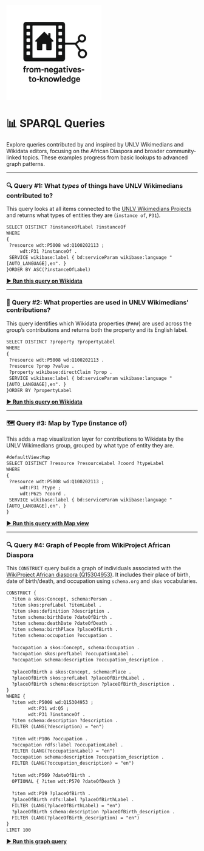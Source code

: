 <p align="left">
  <a href="https://darnellemelvin.github.io/from-negatives-to-knowledge">
    <img src="assets/images/negative2nodeInverse_logo.png" alt="Home" style="height: 250px;">
  </a>
</p>

<link rel="stylesheet" href="style.css">

# 📊 SPARQL Queries

Explore queries contributed by and inspired by UNLV Wikimedians and Wikidata editors, focusing on the African Diaspora and broader community-linked topics. These examples progress from basic lookups to advanced graph patterns.

---

### 🔍 Query #1: What *types* of things have UNLV Wikimedians contributed to?

This query looks at all items connected to the [UNLV Wikimedians Projects](https://www.wikidata.org/wiki/Q100202113) and returns what types of entities they are (`instance of`, `P31`).

```sparql
SELECT DISTINCT ?instanceOfLabel ?instanceOf
WHERE
{
 ?resource wdt:P5008 wd:Q100202113 ;
     wdt:P31 ?instanceOf .
 SERVICE wikibase:label { bd:serviceParam wikibase:language "[AUTO_LANGUAGE],en". }
}ORDER BY ASC(?instanceOfLabel)

```

<strong><a href="https://query.wikidata.org/#SELECT%20DISTINCT%20%3FinstanceOfLabel%20%3FinstanceOf%0AWHERE%20%7B%0A%20%20%3Fresource%20wdt%3AP5008%20wd%3AQ100202113%20%3B%0A%20%20%20%20%20%20%20%20wdt%3AP31%20%3FinstanceOf%20.%0A%20%20SERVICE%20wikibase%3Alabel%20%7B%20bd%3AserviceParam%20wikibase%3Alanguage%20%22%5BAUTO_LANGUAGE%5D%2Cen%22.%20%7D%0A%7D%0AORDER%20BY%20ASC(%3FinstanceOfLabel)" target="_blank">▶️ Run this query on Wikidata</a></strong>

---

### 🧮 Query #2: What properties are used in UNLV Wikimedians' contributions?

This query identifies which Wikidata properties (`P###`) are used across the group’s contributions and returns both the property and its English label.

```sparql
SELECT DISTINCT ?property ?propertyLabel
WHERE
{
 ?resource wdt:P5008 wd:Q100202113 .
 ?resource ?prop ?value .
 ?property wikibase:directClaim ?prop .
 SERVICE wikibase:label { bd:serviceParam wikibase:language "[AUTO_LANGUAGE],en". }
}ORDER BY ?propertyLabel

```
<strong><a href="https://query.wikidata.org/#SELECT%20DISTINCT%20%3Fproperty%20%3FpropertyLabel%0AWHERE%20%7B%0A%20%20%3Fitem%20wdt%3AP5008%20wd%3AQ100202113%20.%0A%20%20%3Fitem%20%3Fprop%20%3Fvalue%20.%0A%20%20%3Fproperty%20wikibase%3AdirectClaim%20%3Fprop%20.%0A%20%20SERVICE%20wikibase%3Alabel%20%7B%20bd%3AserviceParam%20wikibase%3Alanguage%20%22%5BAUTO_LANGUAGE%5D%2Cen%22.%20%7D%0A%7D%0AORDER%20BY%20%3FpropertyLabel" target="_blank" rel="noopener noreferrer">▶️ Run this query on Wikidata</a></strong>

---

### 🗺️ Query #3: Map by Type (instance of)
This adds a map visualization layer for contributions to Wikidata by the UNLV Wikimedians group, grouped by what type of entity they are.  

```sparql
#defaultView:Map
SELECT DISTINCT ?resource ?resourceLabel ?coord ?typeLabel
WHERE
{
 ?resource wdt:P5008 wd:Q100202113 ;
     wdt:P31 ?type ;
     wdt:P625 ?coord .
 SERVICE wikibase:label { bd:serviceParam wikibase:language "[AUTO_LANGUAGE],en". }
}
```

<strong><a href="https://query.wikidata.org/#SELECT%20DISTINCT%20%3Fitem%20%3FitemLabel%20%3Fcoord%20%3FtypeLabel%0AWHERE%20%7B%0A%20%20%3Fitem%20wdt%3AP5008%20wd%3AQ100202113%20%3B%0A%20%20%20%20%20%20%20%20wdt%3AP31%20%3Ftype%20%3B%0A%20%20%20%20%20%20%20%20wdt%3AP625%20%3Fcoord%20.%0A%20%20SERVICE%20wikibase%3Alabel%20%7B%20bd%3AserviceParam%20wikibase%3Alanguage%20%22%5BAUTO_LANGUAGE%5D%2Cen%22%20%7D%0A%7D" target="_blank" rel="noopener noreferrer">▶️ Run this query with Map view</a></strong>

---

### 🔍 Query #4: Graph of People from WikiProject African Diaspora

This `CONSTRUCT` query builds a graph of individuals associated with the [WikiProject African diaspora (Q15304953)](https://www.wikidata.org/wiki/Q15304953). It includes their place of birth, date of birth/death, and occupation using `schema.org` and `skos` vocabularies.

```sparql
CONSTRUCT {
  ?item a skos:Concept, schema:Person .
  ?item skos:prefLabel ?itemLabel .
  ?item skos:definition ?description .
  ?item schema:birthDate ?dateOfBirth .
  ?item schema:deathDate ?dateOfDeath .
  ?item schema:birthPlace ?placeOfBirth .
  ?item schema:occupation ?occupation .

  ?occupation a skos:Concept, schema:Occupation .
  ?occupation skos:prefLabel ?occupationLabel .
  ?occupation schema:description ?occupation_description .

  ?placeOfBirth a skos:Concept, schema:Place .
  ?placeOfBirth skos:prefLabel ?placeOfBirthLabel .
  ?placeOfBirth schema:description ?placeOfBirth_description .
}
WHERE {
  ?item wdt:P5008 wd:Q15304953 ;
        wdt:P31 wd:Q5 ;
        wdt:P31 ?instanceOf .
  ?item schema:description ?description .
  FILTER (LANG(?description) = "en")

  ?item wdt:P106 ?occupation .
  ?occupation rdfs:label ?occupationLabel .
  FILTER (LANG(?occupationLabel) = "en")
  ?occupation schema:description ?occupation_description .
  FILTER (LANG(?occupation_description) = "en")

  ?item wdt:P569 ?dateOfBirth .
  OPTIONAL { ?item wdt:P570 ?dateOfDeath }

  ?item wdt:P19 ?placeOfBirth .
  ?placeOfBirth rdfs:label ?placeOfBirthLabel .
  FILTER (LANG(?placeOfBirthLabel) = "en")
  ?placeOfBirth schema:description ?placeOfBirth_description .
  FILTER (LANG(?placeOfBirth_description) = "en")
}
LIMIT 100
```

<strong><a href="https://query.wikidata.org/#CONSTRUCT%20%7B%0A%20%20%3Fitem%20a%20skos%3AConcept%2Cschema%3APerson%20.%0A%20%20%3Fitem%20skos%3AprefLabel%20%3FitemLabel%20.%0A%20%20%3Fitem%20skos%3Adefinition%20%3Fdescription%20.%0A%20%20%3Fitem%20schema%3AbirthDate%20%3FdateOfBirth%20.%0A%20%20%3Fitem%20schema%3AdeathDate%20%3FdateOfDeath%20.%0A%20%20%3Fitem%20schema%3AbirthPlace%20%3FplaceOfBirth%20.%0A%20%20%3Fitem%20schema%3Aoccupation%20%3Foccupation%20.%0A%20%20%3Foccupation%20a%20skos%3AConcept%2Cschema%3AOccupation%20.%0A%20%20%3Foccupation%20skos%3AprefLabel%20%3FoccupationLabel%20.%0A%20%20%3Foccupation%20schema%3Adescription%20%3Foccupation_description%20.%0A%20%20%3FplaceOfBirth%20a%20skos%3AConcept%2Cschema%3APlace%20.%0A%20%20%3FplaceOfBirth%20skos%3AprefLabel%20%3FplaceOfBirthLabel%20.%0A%20%20%3FplaceOfBirth%20schema%3Adescription%20%3FplaceOfBirth_description%20.%0A%7D%0AWHERE%20%7B%0A%20%20%3Fitem%20wdt%3AP5008%20wd%3AQ15304953%20%3B%0A%20%20%20%20wdt%3AP31%20wd%3AQ5%20%3B%0A%20%20%20%20wdt%3AP31%20%3FinstanceOf%20.%0A%20%20%3Fitem%20schema%3Adescription%20%3Fdescription%20.%0A%20%20FILTER%20(LANG(%3Fdescription)%20%3D%20%22en%22)%0A%20%20%3Fitem%20wdt%3AP106%20%3Foccupation%20.%0A%20%20%3Foccupation%20rdfs%3Alabel%20%3FoccupationLabel%20.%0A%20%20FILTER%20(LANG(%3FoccupationLabel)%20%3D%20%22en%22)%0A%20%20%3Foccupation%20schema%3Adescription%20%3Foccupation_description%20.%0A%20%20FILTER%20(LANG(%3Foccupation_description)%20%3D%20%22en%22)%0A%20%20%3Fitem%20wdt%3AP569%20%3FdateOfBirth%20.%0A%20%20OPTIONAL%20%7B%3Fitem%20wdt%3AP570%20%3FdateOfDeath%7D%20.%0A%20%20%3Fitem%20wdt%3AP19%20%3FplaceOfBirth%20.%0A%20%20%3FplaceOfBirth%20rdfs%3Alabel%20%3FplaceOfBirthLabel%20.%0A%20%20FILTER%20(LANG(%3FplaceOfBirthLabel)%20%3D%20%22en%22)%0A%20%20%3FplaceOfBirth%20schema%3Adescription%20%3FplaceOfBirth_description%20.%0A%20%20FILTER%20(LANG(%3FplaceOfBirth_description)%20%3D%20%22en%22)%0A%7D%20LIMIT%20100" target="_blank">▶️ Run this graph query</a></strong>
